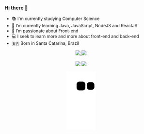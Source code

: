 ### Hi there 👋

- 📚 I'm currently studying Computer Science
- 🌱 I’m currently learning Java, JavaScript, NodeJS and ReactJS
- 💜 I’m passionate about Front-end
- 💻 I seek to learn more and more about front-end and back-end
- 🇧🇷 Born in Santa Catarina, Brazil

<div align="center">
  <a href="https://github.com/aarthgmendes">
  <img height="180em" src="https://github-readme-stats.vercel.app/api?username=aarthgmendes&show_icons=true&theme=dracula&include_all_commits=true&count_private=true"/>
  <img height="180em" src="https://github-readme-stats.vercel.app/api/top-langs/?username=aarthgmendes&layout=compact&langs_count=7&theme=dracula"/>
</div>

<div align = "center"><br>
  <a href="https://instagram.com/aarthgmendes" target="_blank"><img src="https://img.shields.io/badge/-Instagram-%23E4405F?style=for-the-badge&logo=instagram&logoColor=white" target="_blank"></a>
  <a href="https://www.linkedin.com/in/arthurgmendes/" target="_blank"><img src="https://img.shields.io/badge/-LinkedIn-%230077B5?style=for-the-badge&logo=linkedin&logoColor=white" target="_blank"></a> 
 
  ![Snake animation](https://github.com/rafaballerini/rafaballerini/blob/output/github-contribution-grid-snake.svg)
 
</div>
